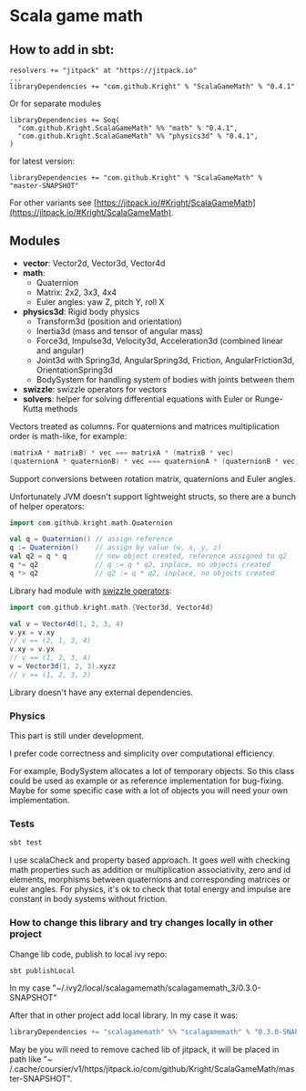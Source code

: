 # Scala game math

## How to add in sbt:
```
resolvers += "jitpack" at "https://jitpack.io"
...
libraryDependencies += "com.github.Kright" % "ScalaGameMath" % "0.4.1"
```

Or for separate modules

```
libraryDependencies += Seq(
  "com.github.Kright.ScalaGameMath" %% "math" % "0.4.1",
  "com.github.Kright.ScalaGameMath" %% "physics3d" % "0.4.1",
)
```

for latest version:
```
libraryDependencies += "com.github.Kright" % "ScalaGameMath" % "master-SNAPSHOT"
```

For other variants see [https://jitpack.io/#Kright/ScalaGameMath](https://jitpack.io/#Kright/ScalaGameMath).

## Modules

* **vector**: Vector2d, Vector3d, Vector4d
* **math**:
  * Quaternion
  * Matrix: 2x2, 3x3, 4x4
  * Euler angles: yaw Z, pitch Y, roll X
* **physics3d**: Rigid body physics
  * Transform3d (position and orientation)
  * Inertia3d (mass and tensor of angular mass)
  * Force3d, Impulse3d, Velocity3d, Acceleration3d (combined linear and angular)
  * Joint3d with Spring3d, AngularSpring3d, Friction, AngularFriction3d, OrientationSpring3d
  * BodySystem for handling system of bodies with joints between them
* **swizzle**: swizzle operators for vectors
* **solvers**: helper for solving differential equations with Euler or Runge-Kutta methods

Vectors treated as columns. For quaternions and matrices multiplication order is math-like, for example:
```scala
(matrixA * matrixB) * vec === matrixA * (matrixB * vec)
(quaternionA * quaternionB) * vec === quaternionA * (quaternionB * vec)
```

Support conversions between rotation matrix, quaternions and Euler angles.

Unfortunately JVM doesn't support lightweight structs, so there are a bunch of helper operators:

```scala 
import com.github.kright.math.Quaternion

val q = Quaternion() // assign reference
q := Quaternion()    // assign by value (w, x, y, z)
val q2 = q * q       // new object created, reference assigned to q2
q *= q2              // q := q * q2, inplace, no objects created
q *> q2              // q2 := q * q2, inplace, no objects created
```

Library had module with [swizzle operators](https://en.wikipedia.org/wiki/Swizzling_(computer_graphics)):
```scala
import com.github.kright.math.{Vector3d, Vector4d}

val v = Vector4d(1, 2, 3, 4)
v.yx = v.xy
// v == (2, 1, 3, 4)
v.xy = v.yx
// v == (1, 2, 3, 4)
v = Vector3d(1, 2, 3).xyzz
// v == (1, 2, 3, 3)
```

Library doesn't have any external dependencies.

### Physics

This part is still under development.

I prefer code correctness and simplicity over computational efficiency.

For example, BodySystem allocates a lot of temporary objects.
So this class could be used as example or as reference implementation for bug-fixing.
Maybe for some specific case with a lot of objects you will need your own implementation.

### Tests

```bash
sbt test
```

I use scalaCheck and property based approach. It goes well with checking math properties such as addition or
multiplication associativity, zero and id elements, morphisms between quaternions and corresponding matrices or euler
angles.
For physics, it's ok to check that total energy and impulse are constant in body systems without friction.

### How to change this library and try changes locally in other project

Change lib code, publish to local ivy repo:

```bash
sbt publishLocal
```

In my case "~/.ivy2/local/scalagamemath/scalagamemath_3/0.3.0-SNAPSHOT"

After that in other project add local library. In my case it was:

```scala
libraryDependencies += "scalagamemath" %% "scalagamemath" % "0.3.0-SNAPSHOT"
```

May be you will need to remove cached lib of jitpack, it will be placed in path like "~
/.cache/coursier/v1/https/jitpack.io/com/github/Kright/ScalaGameMath/master-SNAPSHOT".
